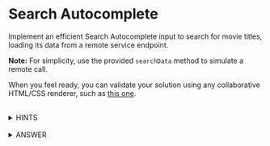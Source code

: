 # Search Autocomplete

Implement an efficient Search Autocomplete input to search for movie titles, loading its data from a remote service endpoint.

**Note:** For simplicity, use the provided `searchData` method to simulate a remote call.

When you feel ready, you can validate your solution using any collaborative HTML/CSS renderer, such as [this one](https://codepen.io/pen/?editors=1000).


<br />

<details><summary>HINTS</summary>
<p>

- Make sure your peer realizes the need to listen on both `keyup` and `change` events
- Encourage your peer to start with a simple working solution, and then optimize for performance
- Can we reduce the number of repeating queries? Make sure that your peer understands the concept and need for memoization/caching
- Can we reduce the number of intermediate queries? Make sure that your peer understands the concept and need for debouncing
- Ask your peer to highlight the query string within the search results, using the existing `span.query-highlight` class

</p>
</details>

<br />

<details><summary>ANSWER</summary>
<p>

We start off with registering an event handler to both `change` and `keyup` event, where we pass the local value on the a method that queries the remote service.

Once the results are back, we inject them into the `results` list:

```
// Get HTML elements
const searchInputElement = document.querySelector('.search-input');
const resultsElement = document.querySelector('.results');

// Convert search results into UI suggestions
function showSearchResults(searchQuery) {
    searchData(searchQuery).then(results => {
        const html = results.map(movie => `
  <li>
    <span class="title">${movie.title}</span>
    <span class="rating">${movie.rating}</span>
  </li>
`);

        resultsElement.innerHTML = html.join('');
    });
}

// Pass 
function handleChange() {
    return showSearchResults(this.value);
}

// Register for both events
searchInputElement.addEventListener('change', handleChange);
searchInputElement.addEventListener('keyup', handleChange);
```

Next, we’ll want to optimize by reducing the number of requests to the external service. We’ll start with reducing repeating requests, by using [memoization](https://www.sitepoint.com/implementing-memoization-in-javascript/):

```
// Adding this right before the handleChange method
function memoize(func) {
    const cache = new Map();
    return function(...args) {
        // Use first argument as key
        const key = args[0];
        if (cache.has(key)) {
            console.log('cache hit');
            return cache.get(key);
        }
        console.log('cache miss');
        const val = func.apply(this, arguments);
        cache.set(key, val);
        return val;
    };
}

// Apply the memoization to the search results method
showSearchResults = memoize(showSearchResults);
```

The next optimization would be to handle [debouncing](https://levelup.gitconnected.com/debounce-in-javascript-improve-your-applications-performance-5b01855e086), making sure we only begin searching once the user is done typing. Let’s assume that 200ms is a good enough proxy:

```
// Adding this right after applying memoization
function debounce(fn, time) {
    let timeout;
    return function() {
        const functionCall = () => {
            console.log('calling');
            return fn.apply(this, arguments);
        };
        clearTimeout(timeout);
        timeout = setTimeout(functionCall, time);
    }
}

// Apply the debouncing to the search results method
showSearchResults = debounce(showSearchResults, 200);
```

Finally, we’ll also apply some regex to identify and highlight the search result within the query:

```
function showSearchResults(searchQuery) {
    const regex = new RegExp(searchQuery, 'gi');
    searchData(searchQuery).then(results => {
        const html = results.map(movie => {
            const title = movie.title.replace(regex, `<span class="query-highlight">${searchQuery}</span>`);
            return `
  <li>
    <span class="title">${title}</span>
    <span class="rating">${movie.rating}</span>
  </li>
`;
        });

        resultsElement.innerHTML = html.join('');
    });
}
```

</p>
</detail>